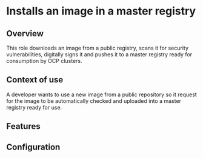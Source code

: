 # Installs an image in a master registry 

## Overview
This role downloads an image from a public registry, scans it for security vulnerabilities, digitally signs it and pushes it to a master registry ready for consumption by OCP clusters.

## Context of use

A developer wants to use a new image from a public repository so it request for the image to be automatically checked and uploaded into a master registry ready for use.

## Features


## Configuration


